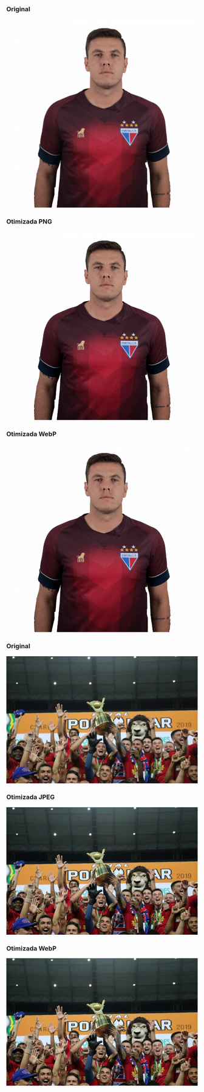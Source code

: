 ### Original

![](MARCELO-BOECK-e1548352253827-1200x1185.png)

### Otimizada PNG

![](MARCELO-BOECK-e1548352253827-1200x1185%20(1).png)

### Otimizada WebP

![](MARCELO-BOECK-e1548352253827-1200x1185.webp)

### Original

![](WhatsApp-Image-2019-04-22-at-09.06.04-1200x800.jpeg)

### Otimizada JPEG

![](WhatsApp-Image-2019-04-22-at-09.06.04-1200x800.jpg)

### Otimizada WebP

![](WhatsApp-Image-2019-04-22-at-09.06.04-1200x800.webp)